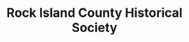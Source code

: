 ---
layout: repo
title: "Rock Island County Historical Society"
id: 15573
permalink: repos/15573/
---
